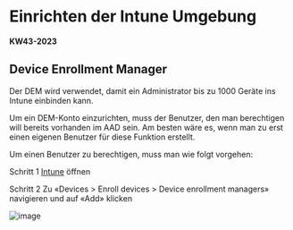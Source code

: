 # Einrichten der Intune Umgebung 

**KW43-2023**

## Device Enrollment Manager

Der DEM wird verwendet, damit ein Administrator bis zu 1000 Geräte ins Intune einbinden kann.

Um ein DEM-Konto einzurichten, muss der Benutzer, den man berechtigen will bereits vorhanden im AAD sein. Am besten wäre es, wenn man zu erst einen eigenen Benutzer für diese Funktion erstellt.

Um einen Benutzer zu berechtigen, muss man wie folgt vorgehen:

Schritt 1 [Intune](https://endpoint.microsoft.com/) öffnen

Schritt 2 Zu «Devices > Enroll devices > Device enrollment managers» navigieren und auf «Add» klicken

![image](https://github.com/banointan/myitjournal/assets/117153686/91c0e1b3-2983-4b7e-b05f-80086825b0ea)
